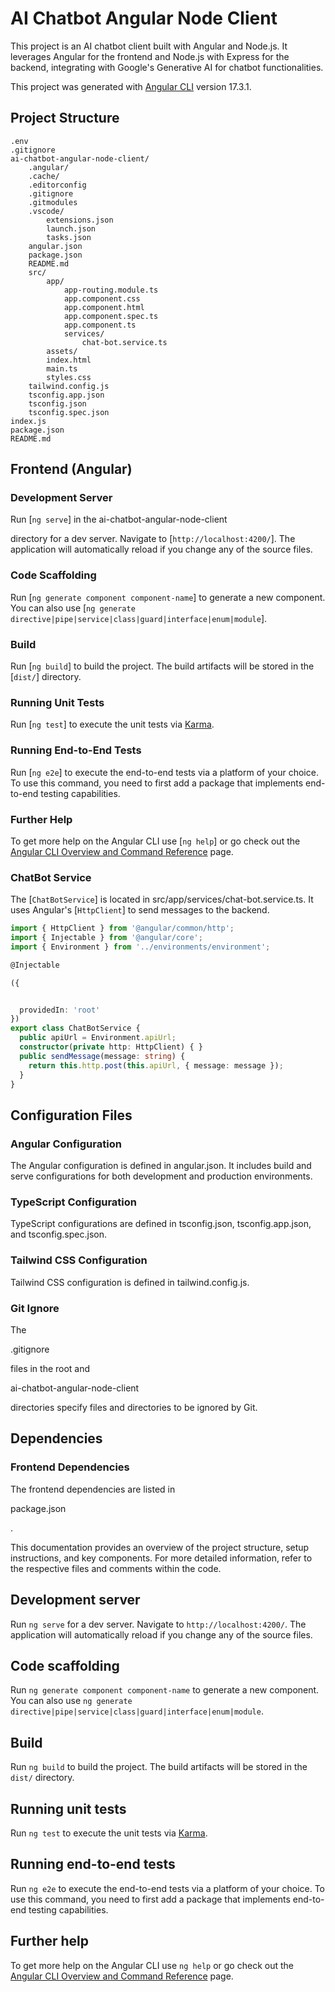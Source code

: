 # AI Chatbot Angular Node Client

This project is an AI chatbot client built with Angular and Node.js. It leverages Angular for the frontend and Node.js with Express for the backend, integrating with Google's Generative AI for chatbot functionalities.

This project was generated with [Angular CLI](https://github.com/angular/angular-cli) version 17.3.1.

## Project Structure

```
.env
.gitignore
ai-chatbot-angular-node-client/
	.angular/
	.cache/
	.editorconfig
	.gitignore
	.gitmodules
	.vscode/
		extensions.json
		launch.json
		tasks.json
	angular.json
	package.json
	README.md
	src/
		app/
			app-routing.module.ts
			app.component.css
			app.component.html
			app.component.spec.ts
			app.component.ts
			services/
				chat-bot.service.ts
		assets/
		index.html
		main.ts
		styles.css
	tailwind.config.js
	tsconfig.app.json
	tsconfig.json
	tsconfig.spec.json
index.js
package.json
README.md
```

## Frontend (Angular)

### Development Server

Run [`ng serve`] in the ai-chatbot-angular-node-client

 directory for a dev server. Navigate to [`http://localhost:4200/`]. The application will automatically reload if you change any of the source files.

### Code Scaffolding

Run [`ng generate component component-name`] to generate a new component. You can also use [`ng generate directive|pipe|service|class|guard|interface|enum|module`].

### Build

Run [`ng build`] to build the project. The build artifacts will be stored in the [`dist/`] directory.

### Running Unit Tests

Run [`ng test`] to execute the unit tests via [Karma](https://karma-runner.github.io).

### Running End-to-End Tests

Run [`ng e2e`] to execute the end-to-end tests via a platform of your choice. To use this command, you need to first add a package that implements end-to-end testing capabilities.

### Further Help

To get more help on the Angular CLI use [`ng help`] or go check out the [Angular CLI Overview and Command Reference](https://angular.io/cli) page.

### ChatBot Service

The [`ChatBotService`] is located in src/app/services/chat-bot.service.ts. It uses Angular's [`HttpClient`] to send messages to the backend.

```ts
import { HttpClient } from '@angular/common/http';
import { Injectable } from '@angular/core';
import { Environment } from '../environments/environment';

@Injectable

({


  providedIn: 'root'
})
export class ChatBotService {
  public apiUrl = Environment.apiUrl;
  constructor(private http: HttpClient) { }
  public sendMessage(message: string) {
    return this.http.post(this.apiUrl, { message: message });
  }
}
```

## Configuration Files

### Angular Configuration

The Angular configuration is defined in angular.json. It includes build and serve configurations for both development and production environments.

### TypeScript Configuration

TypeScript configurations are defined in tsconfig.json, tsconfig.app.json, and tsconfig.spec.json.

### Tailwind CSS Configuration

Tailwind CSS configuration is defined in tailwind.config.js.

### Git Ignore

The 

.gitignore

 files in the root and 

ai-chatbot-angular-node-client

 directories specify files and directories to be ignored by Git.

## Dependencies

### Frontend Dependencies

The frontend dependencies are listed in 

package.json

.

This documentation provides an overview of the project structure, setup instructions, and key components. For more detailed information, refer to the respective files and comments within the code.



## Development server

Run `ng serve` for a dev server. Navigate to `http://localhost:4200/`. The application will automatically reload if you change any of the source files.

## Code scaffolding

Run `ng generate component component-name` to generate a new component. You can also use `ng generate directive|pipe|service|class|guard|interface|enum|module`.

## Build

Run `ng build` to build the project. The build artifacts will be stored in the `dist/` directory.

## Running unit tests

Run `ng test` to execute the unit tests via [Karma](https://karma-runner.github.io).

## Running end-to-end tests

Run `ng e2e` to execute the end-to-end tests via a platform of your choice. To use this command, you need to first add a package that implements end-to-end testing capabilities.

## Further help

To get more help on the Angular CLI use `ng help` or go check out the [Angular CLI Overview and Command Reference](https://angular.io/cli) page.
